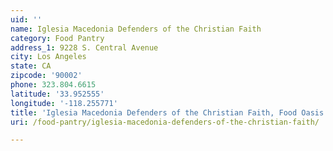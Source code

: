 ```yaml
---
uid: ''
name: Iglesia Macedonia Defenders of the Christian Faith
category: Food Pantry
address_1: 9228 S. Central Avenue
city: Los Angeles
state: CA
zipcode: '90002'
phone: 323.804.6615
latitude: '33.952555'
longitude: '-118.255771'
title: 'Iglesia Macedonia Defenders of the Christian Faith, Food Oasis Los Angeles'
uri: /food-pantry/iglesia-macedonia-defenders-of-the-christian-faith/

---
```

